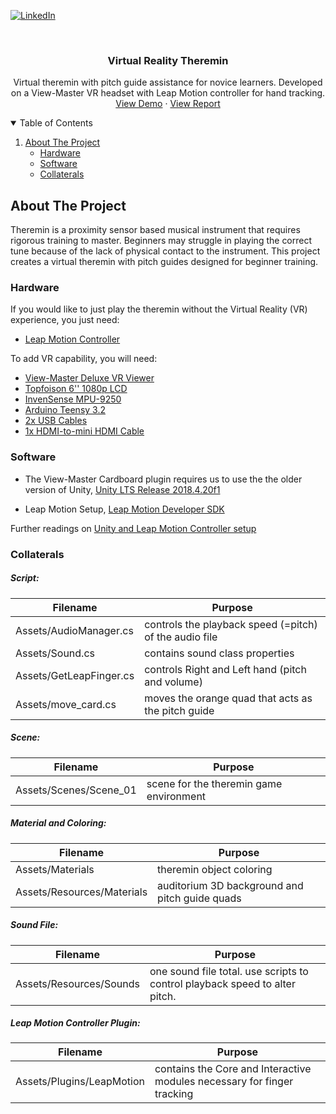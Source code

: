 [![LinkedIn][linkedin-shield]][linkedin-url]

<!-- PROJECT LOGO -->
<br />
<p align="center">
  <a href="https://github.com/estellekao/virtual_reality_theremin">
  </a>

  <h3 align="center">Virtual Reality Theremin</h3>

  <p align="center">
    Virtual theremin with pitch guide assistance for novice learners. Developed on a View-Master VR headset with Leap Motion controller for hand tracking.
    <br />
    <a href="https://youtu.be/ZPnSL-hucNo">View Demo</a>
    ·
    <a href="https://github.com/estellekao/virtual_reality_theremin/blob/main/Project_Final_Report.pdf">View Report</a>
  </p>
</p>

<!-- TABLE OF CONTENTS -->
<details open="open">
  <summary>Table of Contents</summary>
  <ol>
    <li>
      <a href="#about-the-project">About The Project</a>
      <ul>
        <li><a href="#hardware">Hardware</a></li>
        <li><a href="#software">Software</a></li>
        <li><a href="#collaterals">Collaterals</a></li>
      </ul>
    </li>
  </ol>
</details>



<!-- ABOUT THE PROJECT -->
## About The Project
Theremin is a proximity sensor based musical instrument
that requires rigorous training to master. Beginners
may struggle in playing the correct tune because of the lack of
physical contact to the instrument. This project creates a virtual theremin with pitch guides designed for beginner training.

### Hardware

If you would like to just play the theremin without the Virtual Reality (VR) experience, you just need:
* [Leap Motion Controller](https://www.ultraleap.com/product/leap-motion-controller/#pricingandlicensing)

To add VR capability, you will need:
* [View-Master Deluxe VR Viewer](https://www.walmart.com/ip/View-Master-Deluxe-Vr-Viewer/54297042)
* [Topfoison 6'' 1080p LCD](https://www.topfoison.com/1080p%20hdmi-mipi%20display.html)
* [InvenSense MPU-9250](https://www.amazon.com/s?k=mpu-9250&ref=nb_sb_noss_1)
* [Arduino Teensy 3.2](https://www.pjrc.com/teensy/teensy31.html)
* [2x USB Cables](https://www.amazon.com/s?k=usb+cable&ref=nb_sb_noss)
* [1x HDMI-to-mini HDMI Cable](https://www.amazon.com/s?k=hdmi+to+mini+hdm)

### Software

* The View-Master Cardboard plugin requires us to use the the older version of Unity, [Unity LTS Release 2018.4.20f1](https://unity3d.com/unity/qa/lts-releases?version=2018.4&page=2)

* Leap Motion Setup, [Leap Motion Developer SDK](https://developer.leapmotion.com/#101)

Further readings on [Unity and Leap Motion Controller setup](https://libguides.gatech.edu/c.php?g=731374&p=6240622)

### Collaterals

##### Script:
| Filename      | Purpose |
| ----------- | ----------- |
| Assets/AudioManager.cs | controls the playback speed (=pitch) of the audio file|
| Assets/Sound.cs   | contains sound class properties|
| Assets/GetLeapFinger.cs | controls Right and Left hand (pitch and volume)|
| Assets/move_card.cs | moves the orange quad that acts as the pitch guide|

##### Scene:
| Filename      | Purpose |
| ----------- | ----------- |
| Assets/Scenes/Scene_01 | scene for the theremin game environment |

##### Material and Coloring:
| Filename      | Purpose |
| ----------- | ----------- |
| Assets/Materials | theremin object coloring |
| Assets/Resources/Materials | auditorium 3D background and pitch guide quads |

##### Sound File:
| Filename      | Purpose |
| ----------- | ----------- |
| Assets/Resources/Sounds | one sound file total. use scripts to control playback speed to alter pitch. |

##### Leap Motion Controller Plugin:
| Filename      | Purpose |
| ----------- | ----------- |
| Assets/Plugins/LeapMotion | contains the Core and Interactive modules necessary for finger tracking |



<!-- MARKDOWN LINKS & IMAGES -->
<!-- https://www.markdownguide.org/basic-syntax/#reference-style-links -->
[contributors-shield]: https://img.shields.io/github/contributors/othneildrew/Best-README-Template.svg?style=for-the-badge
[contributors-url]: https://github.com/estellekao/
[linkedin-shield]: https://img.shields.io/badge/-LinkedIn-black.svg?style=for-the-badge&logo=linkedin&colorB=555
[linkedin-url]: https://www.linkedin.com/in/estellekao
